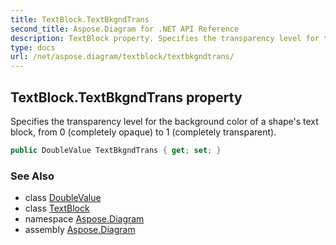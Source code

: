 ```yaml
---
title: TextBlock.TextBkgndTrans
second_title: Aspose.Diagram for .NET API Reference
description: TextBlock property. Specifies the transparency level for the background color of a shapes text block from 0 completely opaque to 1 completely transparent
type: docs
url: /net/aspose.diagram/textblock/textbkgndtrans/
---
```

## TextBlock.TextBkgndTrans property

Specifies the transparency level for the background color of a shape's text block, from 0 (completely opaque) to 1 (completely transparent).

```csharp
public DoubleValue TextBkgndTrans { get; set; }
```

### See Also

* class [DoubleValue](../../doublevalue/)
* class [TextBlock](../)
* namespace [Aspose.Diagram](../../textblock/)
* assembly [Aspose.Diagram](../../../)


